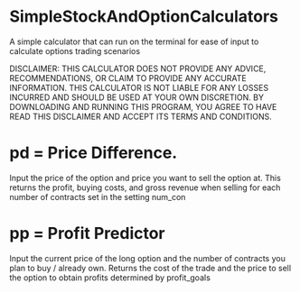 # SimpleStockAndOptionCalculators
A simple calculator that can run on the terminal for ease of input to calculate options trading scenarios

DISCLAIMER: THIS CALCULATOR DOES NOT PROVIDE ANY ADVICE, RECOMMENDATIONS, OR CLAIM TO PROVIDE ANY ACCURATE INFORMATION. THIS CALCULATOR IS NOT LIABLE FOR ANY LOSSES INCURRED  AND SHOULD BE USED AT YOUR OWN DISCRETION. BY DOWNLOADING AND RUNNING THIS PROGRAM, YOU AGREE TO HAVE READ THIS DISCLAIMER AND ACCEPT ITS TERMS AND CONDITIONS. 

# pd = Price Difference. 
Input the price of the option and price you want to sell the option at. This returns the profit, buying costs, and gross revenue when selling for each number of contracts set in the setting num_con

# pp = Profit Predictor
Input the current price of the long option and the number of contracts you plan to buy / already own. Returns the cost of the trade and the price to sell the option to obtain profits determined by profit_goals


